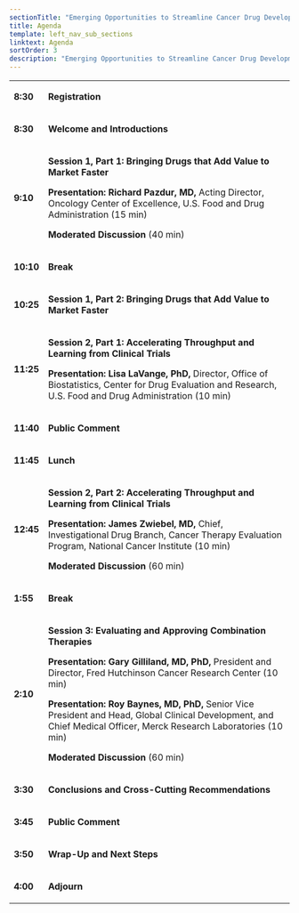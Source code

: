 ```yaml
---
sectionTitle: "Emerging Opportunities to Streamline Cancer Drug Development"
title: Agenda
template: left_nav_sub_sections
linktext: Agenda
sortOrder: 3
description: "Emerging Opportunities to Streamline Cancer Drug Development - Meeting Agenda"
---
```


<table class="agenda-table">
<tbody>
<tr><td>

**8:30**</td><td>

**Registration**

</td></tr>
<tr><td>

**8:30**

</td><td>

**Welcome and Introductions**

</td></tr>
<tr><td>

**9:10**

</td><td>

**Session 1, Part 1: Bringing Drugs that Add Value to Market Faster**

**Presentation: Richard Pazdur, MD,** Acting Director, Oncology Center of Excellence, U.S. Food and Drug Administration (15 min)

**Moderated Discussion** (40 min)

</td></tr>
<tr><td>

**10:10**

</td><td>

**Break**

</td></tr>
<tr><td>

**10:25**

</td><td>

**Session 1, Part 2: Bringing Drugs that Add Value to Market Faster**

</td></tr>
<tr><td>

**11:25**

</td><td>

**Session 2, Part 1: Accelerating Throughput and Learning from Clinical Trials**

**Presentation: Lisa LaVange, PhD,** Director, Office of Biostatistics, Center for Drug Evaluation and Research, U.S. Food and Drug Administration (10 min)

</td></tr>
<tr><td>

**11:40**

</td><td>

**Public Comment**

</td></tr>
<tr><td>

**11:45**

</td><td>

**Lunch**

</td></tr>
<tr><td>

**12:45**

</td><td>

**Session 2, Part 2: Accelerating Throughput and Learning from Clinical Trials**

**Presentation: James Zwiebel, MD,** Chief, Investigational Drug Branch, Cancer Therapy Evaluation Program, National Cancer Institute (10 min)

**Moderated Discussion** (60 min)

</td></tr>
<tr><td>

**1:55**

</td><td>

**Break**

</td></tr>
<tr><td>

**2:10**

</td><td>

**Session 3: Evaluating and Approving Combination Therapies**

**Presentation: Gary Gilliland, MD, PhD,** President and Director, Fred Hutchinson Cancer Research Center (10 min)

**Presentation: Roy Baynes, MD, PhD,** Senior Vice President and Head, Global Clinical Development, and Chief Medical Officer, Merck Research Laboratories (10 min)

**Moderated Discussion** (60 min)

</td></tr>
<tr><td>

**3:30**

</td><td>

**Conclusions and Cross-Cutting Recommendations**

</td></tr>
<tr><td>

**3:45**

</td><td>

**Public Comment**

</td></tr>
<tr><td>

**3:50**

</td><td>

**Wrap-Up and Next Steps**

</td></tr>
<tr><td>

**4:00**

</td><td>

**Adjourn**

</td></tr>
</tbody></table>
